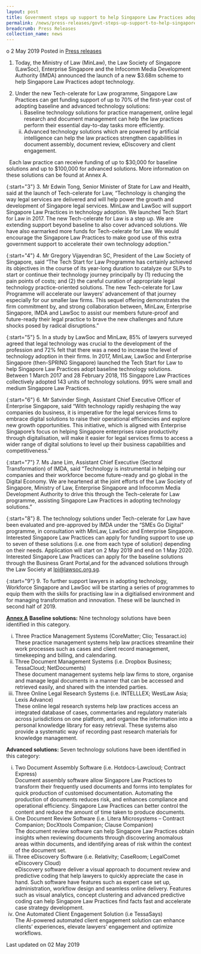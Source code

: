 ```yaml
---
layout: post
title: Government steps up support to help Singapore Law Practices adopt technology
permalink: /news/press-releases/govt-steps-up-support-to-help-singapore-law-practices-adopt-tech
breadcrumb: Press Releases
collection_name: news
---
```

o
2 May 2019 Posted in [Press releases](/news/press-releases)

1. Today, the Ministry of Law (MinLaw), the Law Society of Singapore (LawSoc), Enterprise Singapore and the Infocomm Media Development Authority (IMDA) announced the launch of a new $3.68m scheme to help Singapore Law Practices adopt technology.

<ol start="2">
<li>  Under the new Tech-celerate for Law programme, Singapore Law Practices can get funding support of up to 70% of the first-year cost of adopting baseline and advanced technology solutions:

<ol style="list-style-type: lower-roman">
<li>Baseline technology solutions for practice management, online legal research and document management can help the law practices perform their essential day-to-day tasks more efficiently. </li>
<li>Advanced technology solutions which are powered by artificial intelligence can help the law practices strengthen capabilities in document assembly, document review, eDiscovery and client engagement. </li>
</ol>

</li>
</ol>

&nbsp;&nbsp;Each law practice can receive funding of up to $30,000 for baseline solutions and up to $100,000 for advanced solutions. More information on these solutions can be found at Annex A.

{:start="3"}
3. Mr Edwin Tong, Senior Minister of State for Law and Health, said at the launch of Tech-celerate for Law, “Technology is changing the way legal services are delivered and will help power the growth and development of Singapore legal services. MinLaw and LawSoc will support Singapore Law Practices in technology adoption. We launched Tech Start for Law in 2017. The new Tech-celerate for Law is a step up. We are extending support beyond baseline to also cover advanced solutions. We have also earmarked more funds for Tech-celerate for Law. We would encourage the Singapore Law Practices to make good use of this extra government support to accelerate their own technology adoption.”

 
{:start="4"}
4. Mr Gregory Vijayendran SC, President of the Law Society of Singapore, said “The Tech Start for Law Programme has certainly achieved its objectives in the course of its year-long duration to catalyze our SLPs to start or continue their technology journey principally by (1) reducing the pain points of costs; and (2) the careful curation of appropriate legal technology practice-oriented solutions. The new Tech-celerate for Law Programme will accelerate our lawyers’ advancement of that journey especially for our smaller law firms. This sequel offering demonstrates the firm commitment by, and strong collaboration between, MinLaw, Enterprise Singapore, IMDA and LawSoc to assist our members future-proof and future-ready their legal practice to brave the new challenges and future shocks posed by radical disruptions.”

 
{:start="5"}
5. In a study by LawSoc and MinLaw, 85% of lawyers surveyed agreed that legal technology was crucial to the development of the profession and 72% felt that there was a need to increase the level of technology adoption in their firms. In 2017, MinLaw, LawSoc and Enterprise Singapore (then-SPRING Singapore) launched the Tech Start for Law to help Singapore Law Practices adopt baseline technology solutions. Between 1 March 2017 and 28 February 2018, 115 Singapore Law Practices collectively adopted 143 units of technology solutions. 99% were small and medium Singapore Law Practices.

 
{:start="6"}
6. Mr Satvinder Singh, Assistant Chief Executive Officer of Enterprise Singapore, said “With technology rapidly reshaping the way companies do business, it is imperative for the legal services firms to embrace digital solutions to raise their operational efficiencies and explore new growth opportunities. This initiative, which is aligned with Enterprise Singapore’s focus on helping Singapore enterprises raise productivity through digitalisation, will make it easier for legal services firms to access a wider range of digital solutions to level up their business capabilities and competitiveness.”

 
{:start="7"}
7. Ms Jane Lim, Assistant Chief Executive (Sectoral Transformation) of IMDA, said “Technology is instrumental in helping our companies and their workforce become future-ready and go global in the Digital Economy. We are heartened at the joint efforts of the Law Society of Singapore, Ministry of Law, Enterprise Singapore and Infocomm Media Development Authority to drive this through the Tech-celerate for Law programme, assisting Singapore Law Practices in adopting technology solutions.”

 
{:start="8"}
8. The technology solutions under Tech-celerate for Law have been evaluated and pre-approved by IMDA under the “SMEs Go Digital” programme, in consultation with MinLaw, LawSoc and Enterprise Singapore. Interested Singapore Law Practices can apply for funding support to use up to seven of these solutions (i.e. one from each type of solution) depending on their needs. Application will start on 2 May 2019 and end on 1 May 2020. Interested Singapore Law Practices can apply for the baseline solutions through the Business Grant Portal,and for the advanced solutions through the Law Society at <lpi@lawsoc.org.sg>.

 
{:start="9"}
9. To further support lawyers in adopting technology, Workforce Singapore and LawSoc will be starting a series of programmes to equip them with the skills for practising law in a digitialised environment and for managing transformation and innovation. These will be launched in second half of 2019.

**<u>Annex A</u>**
**Baseline solutions:** Nine technology solutions have been identified in this category.

<ol style="list-style-type: lower-roman">
<li>Three Practice Management Systems (CoreMatter; Clio; Tessaract.io) </li>
These practice management systems help law practices streamline their work processes such as cases and client record management, timekeeping and billing, and calendaring.

 

<li>Three Document Management Systems (i.e. Dropbox Business; TessaCloud; NetDocuments) </li>
These document management systems help law firms to store, organise and manage legal documents in a manner that can be accessed and retrieved easily, and shared with the intended parties.

 

<li>Three Online Legal Research Systems (i.e. INTELLLEX; WestLaw Asia; Lexis Advance) </li>
These online legal research systems help law practices access an integrated database of cases, commentaries and regulatory materials across jurisdictions on one platform, and organise the information into a personal knowledge library for easy retrieval. These systems also provide a systematic way of recording past research materials for knowledge management.
</ol>

**Advanced solutions:** Seven technology solutions have been identified in this category:
<ol style="list-style-type: lower-roman">

<li>Two Document Assembly Software (i.e. Hotdocs-Lawcloud; Contract Express) </li>
Document assembly software allow Singapore Law Practices to transform their frequently used documents and forms into templates for quick production of customised documentation. Automating the production of documents reduces risk, and enhances compliance and operational efficiency. Singapore Law Practices can better control the content and reduce the amount of time taken to produce documents.

 

<li>One Document Review Software (i.e. Litera Microsystems – Contract Companion; DocXtools Companion; Clause Companion) </li>
The document review software can help Singapore Law Practices obtain insights when reviewing documents through discovering anomalous areas within documents, and identifying areas of risk within the context of the document set.

<li>Three eDiscovery Software (i.e. Relativity; CaseRoom; LegalComet eDiscovery Cloud) </li>
eDiscovery software deliver a visual approach to document review and predictive coding that help lawyers to quickly appreciate the case in hand. Such software have features such as expert case set up, administration, workflow design and seamless online delivery. Features such as visual analytics, concept clustering and advanced predictive coding can help Singapore Law Practices find facts fast and accelerate case strategy development.

<li>One Automated Client Engagement Solution (i.e TessaSays) </li>
The AI-powered automated client engagement solution can enhance clients’ experiences, elevate lawyers’ engagement and optimize workflows.


</ol>


<p class="right-side-updated">Last updated on 02 May 2019</p>
